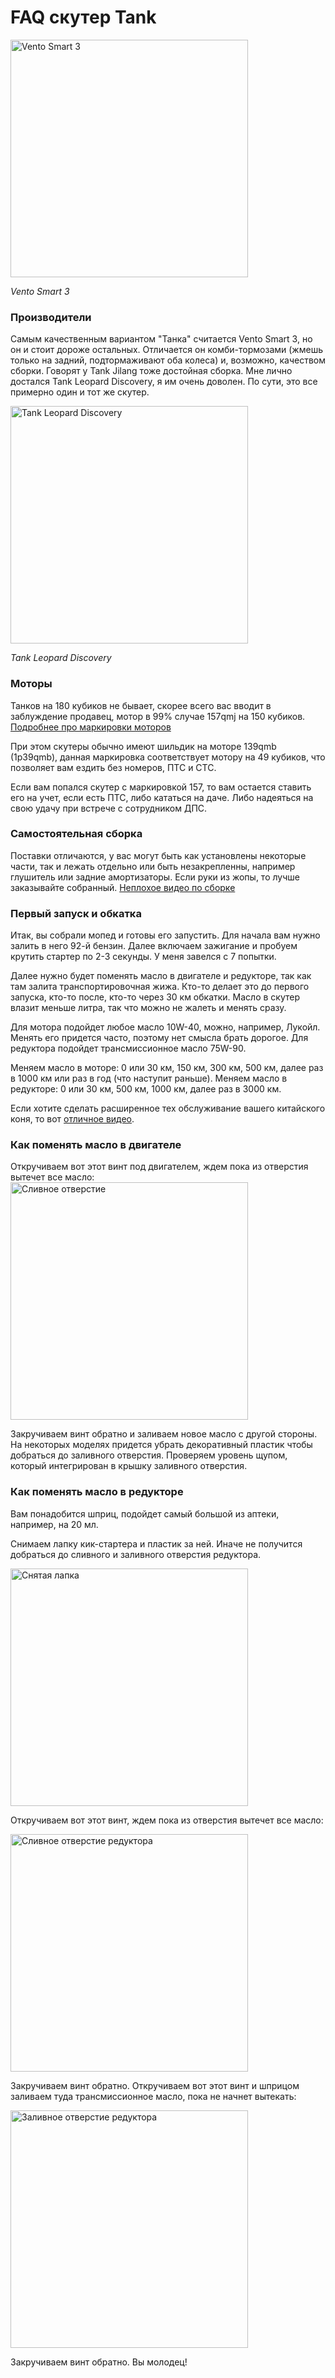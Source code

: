 # FAQ скутер Tank

<img width="380" alt="Vento Smart 3" src="https://github.com/user-attachments/assets/0dcfef88-ee33-4ceb-a912-9a534957f6a2" />

*Vento Smart 3*

### Производители
Самым качественным вариантом "Танка" считается Vento Smart 3, но он и стоит дороже остальных. Отличается он комби-тормозами (жмешь только на задний, подтормаживают оба колеса) и, возможно, качеством сборки. Говорят у Tank Jilang тоже достойная сборка.
Мне лично достался Tank Leopard Discovery, я им очень доволен.
По сути, это все примерно один и тот же скутер.

<img width="380" alt="Tank Leopard Discovery" src="https://github.com/user-attachments/assets/1d3f12e7-6d7b-4b27-aa3f-edec70db7107" />

*Tank Leopard Discovery*

### Моторы
Танков на 180 кубиков не бывает, скорее всего вас вводит в заблуждение продавец, мотор в 99% случае 157qmj на 150 кубиков. [Подробнее про маркировки моторов](https://www.moto-scuter.ru/blog/dvigateli-skutera-obzor-kitayskikh-modeley-139qmb-i-157qmj-i-d1e41qmb/)

При этом скутеры обычно имеют шильдик на моторе 139qmb (1p39qmb), данная маркировка соответствует мотору на 49 кубиков, что позволяет вам ездить без номеров, ПТС и СТС.

Если вам попался скутер с маркировкой 157, то вам остается ставить его на учет, если есть ПТС, либо кататься на даче. Либо надеяться на свою удачу при встрече с сотрудником ДПС.

### Самостоятельная сборка
Поставки отличаются, у вас могут быть как установлены некоторые части, так и лежать отдельно или быть незакрепленны, например глушитель или задние амортизаторы. Если руки из жопы, то лучше заказывайте собранный.
[Неплохое видео по сборке](https://www.youtube.com/watch?v=HQYmExf0TIs) 

### Первый запуск и обкатка
Итак, вы собрали мопед и готовы его запустить. Для начала вам нужно залить в него 92-й бензин. Далее включаем зажигание и пробуем крутить стартер по 2-3 секунды. У меня завелся с 7 попытки. 

Далее нужно будет поменять масло в двигателе и редукторе, так как там залита транспортировочная жижа. Кто-то делает это до первого запуска, кто-то после, кто-то через 30 км обкатки. Масло в скутер влазит меньше литра, так что можно не жалеть и менять сразу.

Для мотора подойдет любое масло 10W-40, можно, например, Лукойл. Менять его придется часто, поэтому нет смысла брать дорогое. Для редуктора подойдет трансмиссионное масло 75W-90. 

Меняем масло в моторе: 0 или 30 км, 150 км, 300 км, 500 км, далее раз в 1000 км или раз в год (что наступит раньше).
Меняем масло в редукторе: 0 или 30 км, 500 км, 1000 км, далее раз в 3000 км.

Если хотите сделать расширенное тех обслуживание вашего китайского коня, то вот [отличное видео](https://www.youtube.com/watch?v=dYJ7AumJREU).

### Как поменять масло в двигателе
Откручиваем вот этот винт под двигателем, ждем пока из отверстия вытечет все масло:
<img width="380" alt="Сливное отверстие" src="https://github.com/user-attachments/assets/baebfdce-8b9d-4c4f-ab78-59f5aea04b12" />

Закручиваем винт обратно и заливаем новое масло с другой стороны. На некоторых моделях придется убрать декоративный пластик чтобы добраться до заливного отверстия. Проверяем уровень щупом, который интегрирован в крышку заливного отверстия.

### Как поменять масло в редукторе
Вам понадобится шприц, подойдет самый большой из аптеки, например, на 20 мл.


Снимаем лапку кик-стартера и пластик за ней. Иначе не получится добраться до сливного и заливного отверстия редуктора.

<img width="380" alt="Снятая лапка" src="https://github.com/user-attachments/assets/874b2ec9-73fe-49d6-83b5-e47889c514b7" />


Откручиваем вот этот винт, ждем пока из отверстия вытечет все масло:

<img width="380" alt="Сливное отверстие редуктора" src="https://github.com/user-attachments/assets/70b977a3-f5c0-4f11-b347-6ce69b69404a" />


Закручиваем винт обратно. Откручиваем вот этот винт и шприцом заливаем туда трансмиссионное масло, пока не начнет вытекать:

<img width="380" alt="Заливное отверстие редуктора" src="https://github.com/user-attachments/assets/8935d89f-a957-4f08-8f4d-2d17a84037e6" />

Закручиваем винт обратно. Вы молодец!

